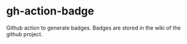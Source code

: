 # gh-action-badge
Github action to generate badges. Badges are stored in the wiki of the github project.
